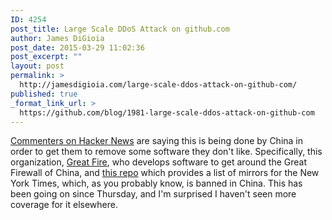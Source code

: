 ```yaml
---
ID: 4254
post_title: Large Scale DDoS Attack on github.com
author: James DiGioia
post_date: 2015-03-29 11:02:36
post_excerpt: ""
layout: post
permalink: >
  http://jamesdigioia.com/large-scale-ddos-attack-on-github-com/
published: true
_format_link_url: >
  https://github.com/blog/1981-large-scale-ddos-attack-on-github-com
---
```

[Commenters on Hacker News][1] are saying this is being done by China in order to get them to remove some software they don't like. Specifically, this organization, [Great Fire][2], who develops software to get around the Great Firewall of China, and [this repo][3] which provides a list of mirrors for the New York Times, which, as you probably know, is banned in China. This has been going on since Thursday, and I'm surprised I haven't seen more coverage for it elsewhere.

 [1]: https://news.ycombinator.com/item?id=9284226
 [2]: https://github.com/greatfire
 [3]: https://github.com/cn-nytimes/mirrors